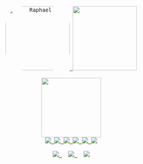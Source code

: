 <div align="center">
  <a href="https://github.com/rapdos-s">
    <kbd>
      <img alt="Raphael" height="170" style="border-radius:50px;" src="https://avatars.githubusercontent.com/u/86138022?s=400&u=32675f62225816682d5b80d1bcba4815d90c9e85&v=4">
      <img height="170em" src="https://github-readme-stats.vercel.app/api?username=rapdos-s&custom_title=rapdos-s | Raphael's GitHub Stats&theme=apprentice&include_all_commits=true&count_private=true&border_radius=3&hide_border=true&bg_color=3e3e3e&hide_rank=true"/>
    </kbd>
  </a>
</div>
</br>
<div align="center">
  <a href="https://github.com/rapdos-s">
  <kbd>
    <img height="158em" src="https://github-readme-stats.vercel.app/api/top-langs/?username=rapdos-s&layout=compact&langs_count=7&theme=apprentice&border_radius=3&hide_border=true&bg_color=3e3e3e&hide=shell,powershell"/>
    </br>
    <img src="https://img.shields.io/badge/42%20SP-000000?logo=42&logoColor=white">
    <img src="https://img.shields.io/badge/C-A8B9CC?logo=c&logoColor=white">
    <img src="https://img.shields.io/badge/C%2B%2B-00599C?logo=c%2B%2B&logoColor=white">
    <img src="https://img.shields.io/badge/Python-3776AB?logo=python&logoColor=white">
    <img src="https://img.shields.io/badge/JavaScript-F7DF1E?logo=javascript&logoColor=black">
    <img src="https://img.shields.io/badge/React-61DAFB?logo=react&logoColor=white">
  </kbd>
  </a>
</div>
</br>
<div align="center">
  <kbd>
    <a href="https://discordapp.com/users/797961558889070623/">
      <img src="https://img.shields.io/badge/Discord-5865F2?style=for-the-badge&logo=discord&logoColor=white" target="_blank">
    </a>
    &nbsp;
    <a href = "mailto:raphael.santos.esteves@gmail.com">
      <img src="https://img.shields.io/badge/Gmail-EA4335?style=for-the-badge&logo=gmail&logoColor=white" target="_blank">
    </a>
    &nbsp;
    <a href="https://www.linkedin.com/in/rapdos-s/" target="_blank">
      <img src="https://img.shields.io/badge/LinkedIn-0A66C2?style=for-the-badge&logo=linkedin&logoColor=white">
    </a> 
  </kbd>
</div>
